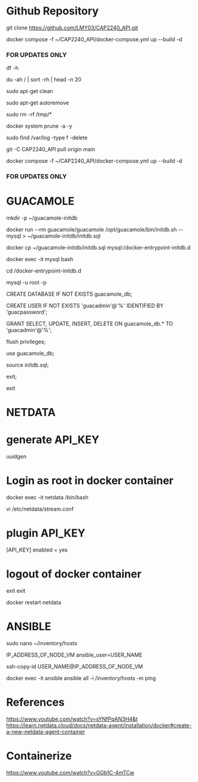 # Github Repository

git clone https://github.com/LMY03/CAP2240_API.git

docker compose -f ~/CAP2240_API/docker-compose.yml up --build -d

### FOR UPDATES ONLY

df -h

du -ah / | sort -rh | head -n 20

sudo apt-get clean

sudo apt-get autoremove

sudo rm -rf /tmp/*

docker system prune -a -y

sudo find /var/log -type f -delete

git -C CAP2240_API pull origin main

docker compose -f ~/CAP2240_API/docker-compose.yml up --build -d

### FOR UPDATES ONLY

# GUACAMOLE

mkdir -p ~/guacamole-initdb

docker run --rm guacamole/guacamole /opt/guacamole/bin/initdb.sh --mysql > ~/guacamole-initdb/initdb.sql

docker cp ~/guacamole-initdb/initdb.sql mysql:/docker-entrypoint-initdb.d

docker exec -it mysql bash


cd /docker-entrypoint-initdb.d

mysql -u root -p


CREATE DATABASE IF NOT EXISTS guacamole_db;

CREATE USER IF NOT EXISTS 'guacadmin'@'%' IDENTIFIED BY 'guacpassword';

GRANT SELECT, UPDATE, INSERT, DELETE ON guacamole_db.* TO 'guacadmin'@'%';

flush privileges;

use guacamole_db;

source initdb.sql;

exit;

exit

# NETDATA

# generate API_KEY
uuidgen

# Login as root in docker container
docker exec -it netdata /bin/bash

vi /etc/netdata/stream.conf

# plugin API_KEY 
[API_KEY] 
    enabled = yes

# logout of docker container
exit
exit

docker restart netdata

# ANSIBLE

sudo nano ~/inventory/hosts

IP_ADDRESS_OF_NODE_VM ansible_user=USER_NAME

ssh-copy-id USER_NAME@IP_ADDRESS_OF_NODE_VM

docker exec -it ansible ansible all -i /inventory/hosts -m ping

# References

https://www.youtube.com/watch?v=sYNfPqAN3H4&t
https://learn.netdata.cloud/docs/netdata-agent/installation/docker#create-a-new-netdata-agent-container

# Containerize
https://www.youtube.com/watch?v=GGb1C-4mTCw